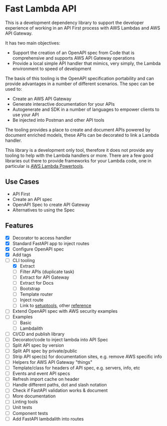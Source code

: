 # Fast Lambda API

This is a development dependency library to support the developer experience of working in an API First process with AWS Lambdas and AWS API Gateway.

It has two main objectives:

- Support the creation of an OpenAPI spec from Code that is comprehensive and supports AWS API Gateway operations
- Provide a local simple API handler that mimics, very simply, the Lambda environment to speed of development

The basis of this tooling is the OpenAPI specification portability and can provide advantages in a number of different scenarios. The spec can be used to:

- Create an AWS API Gateway
- Generate interactive documentation for your APIs
- Autogenerate and SDK in a number of languages to empower clients to use your API
- Be injected into Postman and other API tools

The tooling provides a place to create and document APIs powered by document enriched models, these APIs can be decorated to link a Lambda handler.

This library is a development only tool, therefore it does not provide any tooling to help with the Lambda handlers or more. There are a few good libraries out there to provide frameworks for your Lambda code, one in particular is [AWS Lambda Powertools](https://awslabs.github.io/aws-lambda-powertools-python).

## Use Cases

- API First
- Create an API spec
- OpenAPI Spec to create API Gateway
- Alternatives to using the Spec

## Features

- [x] Decorator to access handler
- [x] Standard FastAPI app to inject routes
- [x] Configure OpenAPI spec
- [x] Add tags
- [ ] CLI tooling
  - [x] Extract
  - [ ] Filter APIs (duplicate task)
  - [ ] Extract for API Gateway
  - [ ] Extract for Docs
  - [ ] Bootstrap
  - [ ] Template router
  - [ ] Inject route
  - [ ] Link to [setuptools](https://click.palletsprojects.com/en/8.1.x/setuptools/), other [reference](https://pybit.es/articles/how-to-package-and-deploy-cli-apps/)
- [ ] Extend OpenAPI spec with AWS security examples
- [ ] Examples
  - [ ] Basic
  - [ ] Lambdalith
- [ ] CI/CD and publish library
- [ ] Decorator/code to inject lambda into API Spec
- [ ] Split API spec by version
- [ ] Split API spec by private/public
- [ ] Strip API spec(s) for documentation sites, e.g. remove AWS specific info
- [ ] Helpers for AWS API Gateway "things"
- [ ] Template/class for headers of API spec, e.g. servers, info, etc
- [ ] Events and event API specs
- [ ] Refresh import cache on header
- [ ] Handle different paths, dot and slash notation
- [ ] Check if FastAPI validation works & document
- [ ] More documentation
- [ ] Linting tools
- [ ] Unit tests
- [ ] Component tests
- [ ] Add FastAPI lambdalith into routes
